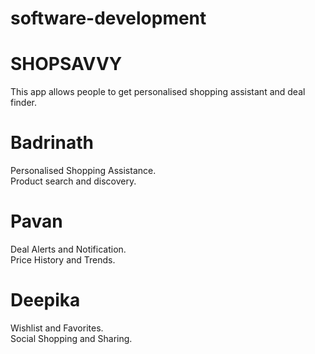 # software-development
# <b>SHOPSAVVY</b><br>
This app allows people to get personalised shopping  assistant and deal finder.<br>
# Badrinath<br>
 Personalised Shopping Assistance.<br>
 Product search and discovery.<br>
# Pavan<br>
 Deal Alerts and Notification.<br>
 Price History and Trends.<br>
# Deepika<br>
 Wishlist and Favorites.<br>
 Social Shopping and Sharing.
